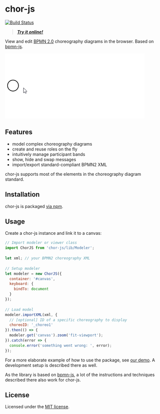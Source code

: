 # chor-js

[![Build Status](https://travis-ci.com/bptlab/chor-js.svg?branch=master)](https://travis-ci.com/bptlab/chor-js)

> ***[Try it online!](https://bpt-lab.org/chor-js-demo/)***

View and edit [BPMN 2.0](https://www.omg.org/spec/BPMN/2.0.2/) choreography diagrams in the browser.
Based on [bpmn-js](https://github.com/bpmn-io/bpmn-js/).

[![chor-js screencast](./docs/screencast.gif "chor-js in action")](https://github.com/bptlab/chor-js-demo)

## Features

- model complex choreography diagrams
- create and reuse roles on the fly
- intuitively manage participant bands
- show, hide and swap messages
- import/export standard-compliant BPMN2 XML

chor-js supports most of the elements in the choreography diagram standard.

## Installation
chor-js is packaged [via npm](https://www.npmjs.com/package/chor-js).

## Usage

Create a chor-js instance and link it to a canvas:

```javascript
// Import modeler or viewer class
import ChorJS from 'chor-js/lib/Modeler';

let xml; // your BPMN2 choreography XML

// Setup modeler
let modeler = new ChorJS({
  container: '#canvas',
  keyboard: {
    bindTo: document
  }
});

// Load model
modeler.importXML(xml, {
  // [optional] ID of a specific choreography to display
  choreoID: '_choreo1'
}).then(() => {
  modeler.get('canvas').zoom('fit-viewport');
}).catch(error => {
  console.error('something went wrong: ', error);
});
```

For a more elaborate example of how to use the package, see [our demo](https://github.com/bptlab/chor-js-demo).
A development setup is described there as well.

As the library is based on [bpmn-js](https://github.com/bpmn-io/bpmn-js/), a lot of the instructions and techniques described there also work for chor-js.

## License

Licensed under the [MIT license](https://github.com/bptlab/chor-js/blob/master/LICENSE).